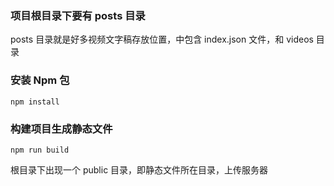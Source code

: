 ### 项目根目录下要有 posts 目录

posts 目录就是好多视频文字稿存放位置，中包含 index.json 文件，和 videos 目录

### 安装 Npm 包

```
npm install
```

### 构建项目生成静态文件

```
npm run build
```

根目录下出现一个 public 目录，即静态文件所在目录，上传服务器


